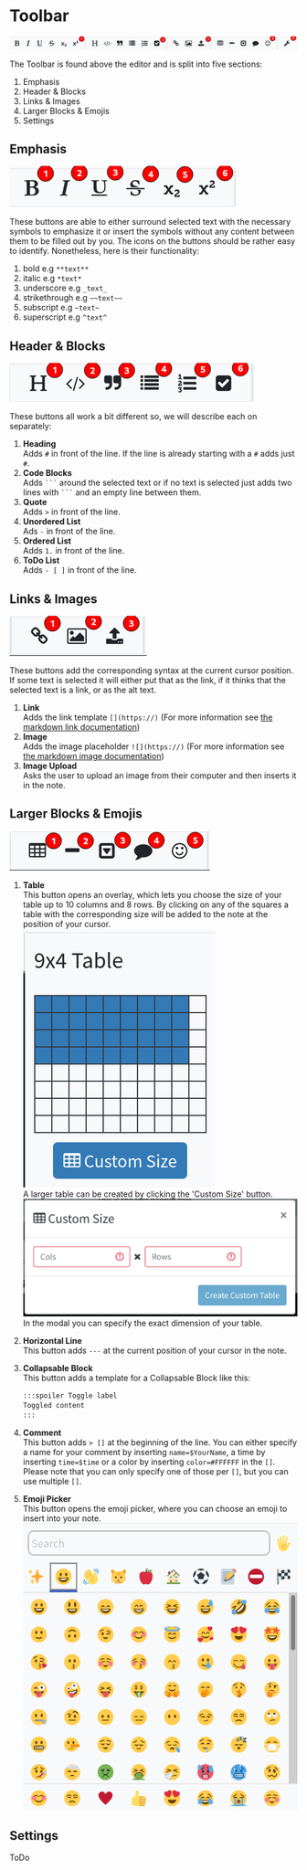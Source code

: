 # Toolbar

![whole toolbar](../images/interface/toolbar/whole.png)

The Toolbar is found above the editor and is split into five sections:

1. Emphasis
2. Header & Blocks
3. Links & Images
4. Larger Blocks & Emojis
5. Settings

## Emphasis

![Emphasis toolbar](../images/interface/toolbar/emphasis.png)

These buttons are able to either surround selected text with the necessary symbols to emphasize it
or insert the symbols without any content between them to be filled out by you. The icons on
the buttons should be rather easy to identify.
Nonetheless, here is their functionality:

1. bold e.g `**text**`
2. italic e.g `*text*`
3. underscore e.g `_text_`
4. strikethrough e.g `~~text~~`
5. subscript e.g `~text~`
6. superscript e.g `^text^`

## Header & Blocks

![Header & Blocks toolbar](../images/interface/toolbar/blocks.png)

These buttons all work a bit different so, we will describe each on separately:

1. **Heading**  
   Adds `#` in front of the line. If the line is already starting with a `#` adds just `#`.
2. **Code Blocks**  
   Adds ` ``` ` around the selected text or if no text is selected just adds two lines with ` ``` `
   and an empty line between them.
3. **Quote**  
   Adds `>` in front of the line.
4. **Unordered List**  
   Ads `-` in front of the line.
5. **Ordered List**  
   Adds `1.` in front of the line.
6. **ToDo List**  
   Adds `- [ ]` in front of the line.

## Links & Images

![Links & Images toolbar](../images/interface/toolbar/links.png)

These buttons add the corresponding syntax at the current cursor position.
If some text is selected it will either put that as the link, if it thinks that the selected text
is a link, or as the alt text.

1. **Link**  
   Adds the link template `[](https://)` (For more information
   see [the markdown link documentation](https://spec.commonmark.org/0.29/#links))
2. **Image**  
   Adds the image placeholder `![](https://)` (For more information
   see [the markdown image documentation](https://spec.commonmark.org/0.29/#images))
3. **Image Upload**  
   Asks the user to upload an image from their computer and then inserts it in the note.

## Larger Blocks & Emojis

![larger blocks & emojis toolbar](../images/interface/toolbar/large_blocks.png)

1. **Table**  
   This button opens an overlay, which lets you choose the size of your table up to 10 columns
   and 8 rows. By clicking on any of the squares a table with the corresponding size will be added
   to the note at the position of your cursor.  
   ![Table overlay](../images/interface/toolbar/table_overlay.png)  
   A larger table can be created by clicking the 'Custom Size' button.  
   ![Table modal](../images/interface/toolbar/table_modal.png)  
   In the modal you can specify the exact dimension of your table.
2. **Horizontal Line**  
   This button adds `---` at the current position of your cursor in the note.
3. **Collapsable Block**  
   This button adds a template for a Collapsable Block like this:

   ```markdown
   :::spoiler Toggle label
   Toggled content
   :::
   ```

4. **Comment**  
   This button adds `> []` at the beginning of the line. You can either specify a name
   for your comment by inserting `name=$YourName`, a time by inserting `time=$time`
   or a color by inserting `color=#FFFFFF` in the `[]`.
   Please note that you can only specify one of those per `[]`, but you can use multiple `[]`.
5. **Emoji Picker**  
   This button opens the emoji picker, where you can choose an emoji to insert into your note.  
   ![Emoji Picker](../images/interface/toolbar/emoji.png)

## Settings

ToDo
